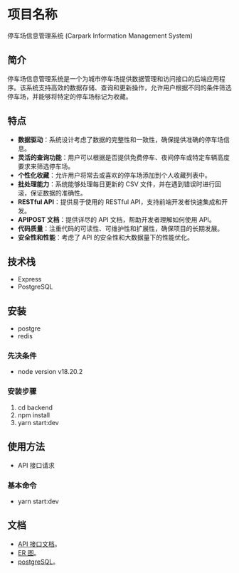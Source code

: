 # 项目名称

停车场信息管理系统 (Carpark Information Management System)

## 简介

停车场信息管理系统是一个为城市停车场提供数据管理和访问接口的后端应用程序。该系统支持高效的数据存储、查询和更新操作，允许用户根据不同的条件筛选停车场，并能够将特定的停车场标记为收藏。

## 特点

- **数据驱动**：系统设计考虑了数据的完整性和一致性，确保提供准确的停车场信息。
- **灵活的查询功能**：用户可以根据是否提供免费停车、夜间停车或特定车辆高度要求来筛选停车场。
- **个性化收藏**：允许用户将常去或喜欢的停车场添加到个人收藏列表中。
- **批处理能力**：系统能够处理每日更新的 CSV 文件，并在遇到错误时进行回滚，保证数据的准确性。
- **RESTful API**：提供易于使用的 RESTful API，支持前端开发者快速集成和开发。
- **APIPOST 文档**：提供详尽的 API 文档，帮助开发者理解如何使用 API。
- **代码质量**：注重代码的可读性、可维护性和扩展性，确保项目的长期发展。
- **安全性和性能**：考虑了 API 的安全性和大数据量下的性能优化。

## 技术栈

- Express
- PostgreSQL

## 安装

- postgre
- redis

### 先决条件

- node version v18.20.2

### 安装步骤

1. cd backend
2. npm install
3. yarn start:dev

## 使用方法

- API 接口请求

### 基本命令

- yarn start:dev

## 文档

- [API 接口文档](https://doc.apipost.net/docs/2f642f0f9866000)。
- [ER 图](https://doc.apipost.net/docs/2f642f0f9866000)。
- [postgreSQL](https://doc.apipost.net/docs/2f642f0f9866000)。
